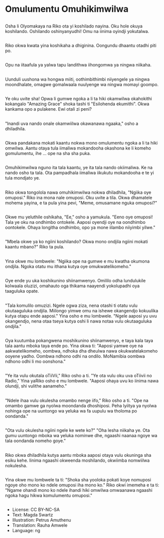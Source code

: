 # Omulumentu Omuhikimwilwa

##
Osha li Olyomakaya na Riko ota yi koshilado nayina. Oku hole okuya koshilando. Oshilando oshinyanyudhi! Omu na iinima oyindji yokutalwa.

##
Riko okwa kwata yina koshikaha a dhiginina. Oongundu dhaantu otadhi piti po.

##
Opu na iitaafula ya yalwa tapu landithwa iihongomwa ya ningwa niikaha.

##
Uunduli uushona wa hongwa miiti, oothimbithimbi niiyengele ya ningwa moondhalate, omagwe gomalwaala nuulyenge wa ningwa momayi goompo.

##
Ye oku uvite sha! Opwa li gumwe ngoka a li ta hiki okamwilwa okahokithi kokangalo "Amazing Grace" shoka tashi ti "Esilohenda ekumithi". Okwa kankama opo a pulakene. Ewi otali zi peni?

##
"Inandi uva nando onale okamwiilwa okawanawa ngaaka," osho a dhiladhila.

##
Okwa pandakana mokati kaantu nokwa mono omulumentu ngoka a li ta hiki omwilwa. Aantu otaya tula iimaliwa mokandooha okashona ke li komeho gomulumentu, ihe … ope na sha sha puka.

##
Omuhikimwilwa nguno ita tala kaantu, ye ita tala nando okiimaliwa. Ke na nando osho ta tala. Ota pampadhala iimaliwa iikukutu mokandooha e te yi tula mondjato ye.

##
Riko okwa tongolola nawa omuhikimwilwa nokwa dhiladhila, "Ngiika oye omuposi." Riko ina mona nale omuposi. Oku uvite a tila. Okwa dhamatele mohema yayina, e ta pula yina pevi, "Meme, omusamane nguka omuposi?"

##
Okwe mu yeluthile oshikaha, "Ee," osho a yamukula. "Eeno oye omuposi! Tala ye oku na ondhimbo ontokele. Aaposi oyendji oye na oondhimbo oontokele. Ohaya longitha ondhimbo, opo ya mone iilambo niiyimbi yilwe."

##
"Mbela okwe ya ko ngiini koshilando? Okwa mono ondjila ngiini mokati kaantu mbano?" Riko ta pula.

##
Yina okwe mu lombwele: "Ngiika ope na gumwe e mu kwatha okumona ondjila. Ngoka otatu mu ithana kutya oye omukwatelikomeho."

##
Oye ende yu uka koshikunino shiinamwenyo. Omililo odha lundulukile kolwaala oluzizi, omahauto oga thikama naayendi yokolupadhi oya taaguluka opate.

##
"Tala komulilo omuzizi. Ngele ogwa ziza, nena otashi ti otatu vulu okutaaguluka ondjila. Miilongo yimwe omu na ishewe okangendjo kokuulika kutya otapu ende aaposi." Yina osho e mu lombwele. "Ngele aaposi yu uvu okangendjo, nena otaa tseya kutya oshi li nawa notaa vulu okutaaguluka ondjila."

##
Oya kuutumba pokangwena moshikunino shiinamwenyo, e taya kala taya tala aantu mboka taya ende po. Yina okwa ti: "Aaposi yamwe oye na aakwatelikomeho, oombwa, ndhoka dha dheulwa nawa okukwatelakomeho ooyene yadho. Oombwa ndhono odhi na ondilo. MoNamibia oombwa ndhono odhi li mo oonshona."

##
"Ye ita vulu okutala oTiiVii," Riko osho a ti. "Ye ota vulu oku uva oTiivii no Radio," Yina yaRiko osho e mu lombwele. "Aaposi ohaya uvu ko iinima nawa olundji, shi vulithe aanameho."

##
"Ndele ihaa vulu okulesha omambo nenge iifo," Riko osho a ti. "Ope na omambo gamwe ga nyolwa moondanda dhoshiposi. Peha lyiitya ya nyolwa nohinga ope na uuntongo wa yeluka wa fa uupulu wa tholoma po oondanda."

##
"Ota vulu okulesha ngiini ngele ke wete ko?" "Oha lesha niikaha ye. Ota gumu uuntongo mboka wa yeluka nominwe dhe, ngaashi naanaa ngoye wa tala oondanda nomeho goye."

##
Riko okwa dhiladhila kutya aantu mboka aaposi otaya vulu okuninga sha esiku kehe. Iinima ngaashi okweenda moshilando, okwiimba nomwiilwa nokulesha.

##
Yina okwe mu lombwele ta ti: "Shoka sha yooloka pokati koye nomuposi ngoye oho mono ko ndele omuposi iha mono ko." Riko okwi imemeha e ta ti: "Ngame ohandi mono ko ndele ihandi hiki omwilwa omwaanawa ngaashi ngoka hagu hikwa komulumentu omuposi."

##
* License: CC BY-NC-SA
* Text: Magda Swartz
* Illustration: Petrus Amuthenu
* Translation: Rauha Amwele
* Language: ng
